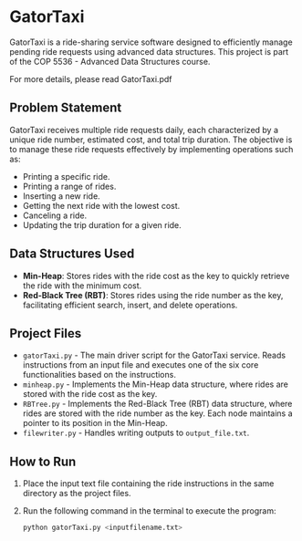 # GatorTaxi

GatorTaxi is a ride-sharing service software designed to efficiently manage pending ride requests using advanced data structures. This project is part of the COP 5536 - Advanced Data Structures course.

For more details, please read GatorTaxi.pdf

## Problem Statement

GatorTaxi receives multiple ride requests daily, each characterized by a unique ride number, estimated cost, and total trip duration. The objective is to manage these ride requests effectively by implementing operations such as:

- Printing a specific ride.
- Printing a range of rides.
- Inserting a new ride.
- Getting the next ride with the lowest cost.
- Canceling a ride.
- Updating the trip duration for a given ride.

## Data Structures Used

- **Min-Heap**: Stores rides with the ride cost as the key to quickly retrieve the ride with the minimum cost.
- **Red-Black Tree (RBT)**: Stores rides using the ride number as the key, facilitating efficient search, insert, and delete operations.

## Project Files

- `gatorTaxi.py` - The main driver script for the GatorTaxi service. Reads instructions from an input file and executes one of the six core functionalities based on the instructions.
- `minheap.py` - Implements the Min-Heap data structure, where rides are stored with the ride cost as the key.
- `RBTree.py` - Implements the Red-Black Tree (RBT) data structure, where rides are stored with the ride number as the key. Each node maintains a pointer to its position in the Min-Heap.
- `filewriter.py` - Handles writing outputs to `output_file.txt`.

## How to Run

1. Place the input text file containing the ride instructions in the same directory as the project files.
2. Run the following command in the terminal to execute the program:

   ```bash
   python gatorTaxi.py <inputfilename.txt>
